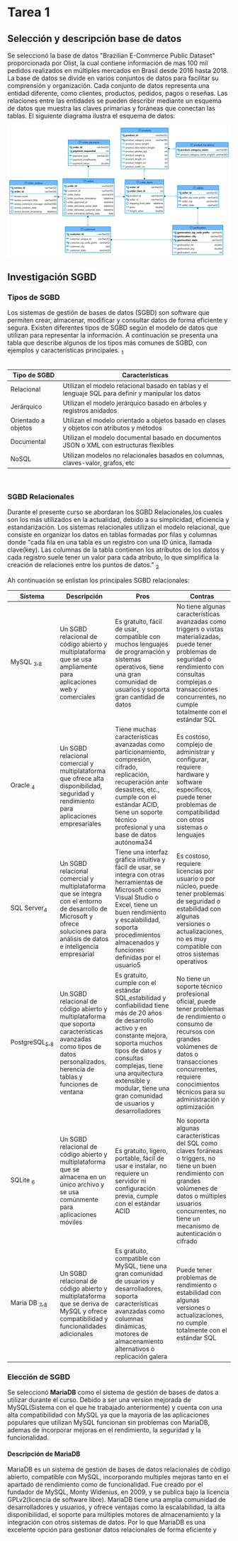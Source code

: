 # Tarea 1


## Selección y descripción base de datos  

Se seleccionó la base de datos "Brazilian E-Commerce Public Dataset" proporcionada por Olist, la cual contiene información de mas 100 mil pedidos realizados en múltiples mercados en Brasil desde 2016 hasta 2018. La base de datos se divide en varios conjuntos de datos para facilitar su comprensión y organización. Cada conjunto de datos representa una entidad diferente, como clientes, productos, pedidos, pagos o reseñas. Las relaciones entre las entidades se pueden describir mediante un esquema de datos que muestra las claves primarias y foráneas que conectan las tablas. El siguiente diagrama ilustra el esquema de datos:

![Esquema base de datos](https://github.com/xDiegoCruz15/MCD-BDR/blob/master/Tarea1/Imagenes/Diagrama.png?raw=true)



## Investigación SGBD

### Tipos de SGBD
Los sistemas de gestión de bases de datos (SGBD) son software que permiten crear, almacenar, modificar y consultar datos de forma eficiente y segura. Existen diferentes tipos de SGBD según el modelo de datos que utilizan para representar la información. A continuación se presenta una tabla que describe algunos de los tipos más comunes de SGBD, con ejemplos y características principales. [<sub>1</sub>](https://es.wikipedia.org/wiki/Sistema_de_gesti%C3%B3n_de_bases_de_datos)
<br>
<br>

| Tipo de SGBD        | Características                                                                                     |
|---------------------|-----------------------------------------------------------------------------------------------------|
| Relacional          | Utilizan el modelo relacional basado en tablas y el lenguaje SQL para definir y manipular los datos |
| Jerárquico          | Utilizan el modelo jerárquico basado en árboles y registros anidados                                |
| Orientado a objetos | Utilizan el modelo orientado a objetos basado en clases y objetos con atributos y métodos           |
| Documental          | Utilizan el modelo documental basado en documentos JSON o XML con estructuras flexibles             |
| NoSQL               | Utilizan modelos no relacionales basados en columnas, claves-valor, grafos, etc                     |

<br>

### SGBD Relacionales

Durante el presente curso se abordaran los SGBD Relacionales,los cuales son los más utilizados en la actualidad, debido a su simplicidad, eficiencia y estandarización. Los sistemas relacionales utilizan el modelo relacional, que consiste en organizar los datos en tablas formadas por filas y columnas donde "cada fila en una tabla es un registro con una ID única, llamada clave(key). Las columnas de la tabla contienen los atributos de los datos y cada registro suele tener un valor para cada atributo, lo que simplifica la creación de relaciones entre los puntos de datos." [<sub>2</sub>](https://www.oracle.com/mx/database/what-is-a-relational-database/)


Ah continuación se enlistan los principales SGBD relacionales:
<br>

| Sistema    | Descripción                                                                                                                                                                   | Pros                                                                                                                                                                                                                                                 | Contras                                                                                                                                                                                                                                        |
|------------|-------------------------------------------------------------------------------------------------------------------------------------------------------------------------------|------------------------------------------------------------------------------------------------------------------------------------------------------------------------------------------------------------------------------------------------------|------------------------------------------------------------------------------------------------------------------------------------------------------------------------------------------------------------------------------------------------|
| MySQL  [<sub>3</sub>](https://codigosql.top/ventajas-y-desventajas-de-mysql/),[<sub>8</sub>](https://medium.com/devopslatam/vale-la-pena-aprender-mysql-en-el-2022-a99cf931cf9b) | Un SGBD relacional de código abierto y multiplataforma que se usa ampliamente para aplicaciones web y comerciales                                                             | Es gratuito, fácil de usar, compatible con muchos lenguajes de programación y sistemas operativos, tiene una gran comunidad de usuarios y soporta gran cantidad de datos                                                                             | No tiene algunas características avanzadas como triggers o vistas materializadas, puede tener problemas de seguridad o rendimiento con consultas complejas o transacciones concurrentes, no cumple totalmente con el estándar SQL              |
| Oracle   [<sub>4</sub>](https://es.wikipedia.org/wiki/Oracle_Database)  | Un SGBD relacional comercial y multiplataforma que ofrece alta disponibilidad, seguridad y rendimiento para aplicaciones empresariales                                        | Tiene muchas características avanzadas como particionamiento, compresión, cifrado, replicación, recuperación ante desastres, etc., cumple con el estándar ACID, tiene un soporte técnico profesional y una base de datos autónoma34                  | Es costoso, complejo de administrar y configurar, requiere hardware y software específicos, puede tener problemas de compatibilidad con otros sistemas o lenguajes                                                                             |
| SQL Server[<sub>4</sub>](https://es.wikipedia.org/wiki/Microsoft_SQL_Server) | Un SGBD relacional comercial y multiplataforma que se integra con el entorno de desarrollo de Microsoft y ofrece soluciones para análisis de datos e inteligencia empresarial | Tiene una interfaz gráfica intuitiva y fácil de usar, se integra con otras herramientas de Microsoft como Visual Studio o Excel, tiene un buen rendimiento y escalabilidad, soporta procedimientos almacenados y funciones definidas por el usuario5 | Es costoso, requiere licencias por usuario o por núcleo, puede tener problemas de seguridad o estabilidad con algunas versiones o actualizaciones, no es muy compatible con otros sistemas operativos                                          |
| PostgreSQL[<sub>5</sub>](https://www.todopostgresql.com/ventajas-y-desventajas-de-postgresql/),[<sub>8</sub>](https://medium.com/devopslatam/vale-la-pena-aprender-mysql-en-el-2022-a99cf931cf9b)| Un SGBD relacional de código abierto y multiplataforma que soporta características avanzadas como tipos de datos personalizados, herencia de tablas y funciones de ventana    | Es gratuito, cumple con el estándar SQL,estabilidad y confiabilidad tiene más de 20 años de desarrollo activo y en constante mejora, soporta muchos tipos de datos y consultas complejas, tiene una arquitectura extensible y modular, tiene una gran comunidad de usuarios y desarrolladores                                                    | No tiene un soporte técnico profesional oficial, puede tener problemas de rendimiento o consumo de recursos con grandes volúmenes de datos o transacciones concurrentes, requiere conocimientos técnicos para su administración y optimización |
| SQLite   [<sub>6</sub>](https://sqlite.org/index.html)  | Un SGBD relacional de código abierto y multiplataforma que se almacena en un único archivo y se usa comúnmente para aplicaciones móviles                                      | Es gratuito, ligero, portable, fácil de usar e instalar, no requiere un servidor ni configuración previa, cumple con el estándar ACID                                                                                                                | No soporta algunas características del SQL como claves foráneas o triggers, no tiene un buen rendimiento con grandes volúmenes de datos o múltiples usuarios concurrentes, no tiene un mecanismo de autenticación o cifrado                    |
| Maria DB [<sub>7</sub>](https://mariadb.org/es/#historia),[<sub>8</sub>](https://medium.com/devopslatam/vale-la-pena-aprender-mysql-en-el-2022-a99cf931cf9b)  | Un SGBD relacional de código abierto y multiplataforma que se deriva de MySQL y ofrece compatibilidad y funcionalidades adicionales                                           | Es gratuito, compatible con MySQL, tiene una gran comunidad de usuarios y desarrolladores, soporta características avanzadas como columnas dinámicas, motores de almacenamiento alternativos o replicación galera                                |Puede tener problemas de rendimiento o estabilidad con algunas versiones o actualizaciones, no cumple totalmente con el estándar SQL                                                          |




### Elección de SGBD

Se seleccionó **MariaDB** como el sistema de gestión de bases de datos a utilizar  durante el curso. Debido a ser una version mejorada de MySQL(Sistema con el que he trabajado anteriormente) y cuenta con una alta compatibilidad con MySQL ya que la mayoría de las aplicaciones populares que utilizan MySQL funcionan sin problemas con MariaDB, ademas de incorporar mejoras en el rendimiento, la seguridad y la funcionalidad. 

#### Descripción de MariaDB

MariaDB  es un sistema de gestión de bases de datos relacionales de código abierto, compatible con MySQL, incorporando multiples mejoras tanto en el apartado de rendimiento como de funcionalidad. Fue creado por el fundador de MySQL, Monty Widenius, en 2009, y se publica bajo la licencia GPLv2(licencia de software libre). MariaDB tiene una amplia comunidad de desarrolladores y usuarios, y ofrece ventajas como la escalabilidad, la alta disponibilidad, el soporte para múltiples motores de almacenamiento y la integración con otros sistemas de datos. Por lo que MariaDB es una excelente opción para gestionar datos relacionales de forma eficiente y 
